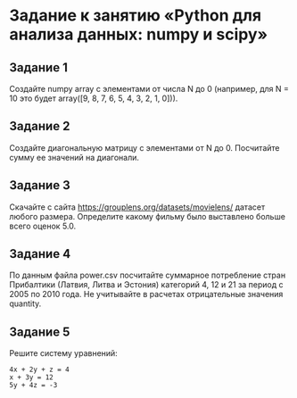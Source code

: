 # Задание к занятию «Python для анализа данных: numpy и scipy»

## Задание 1
Создайте numpy array с элементами от числа N до 0 (например, для N = 10 это будет array([9, 8, 7, 6, 5, 4, 3, 2, 1, 0])).

## Задание 2
Создайте диагональную матрицу с элементами от N до 0. Посчитайте сумму ее значений на диагонали.

## Задание 3
Скачайте с сайта https://grouplens.org/datasets/movielens/ датасет любого размера. Определите какому фильму было выставлено больше всего оценок 5.0.

## Задание 4
По данным файла power.csv посчитайте суммарное потребление стран Прибалтики (Латвия, Литва и Эстония) категорий 4, 12 и 21 за период с 2005 по 2010 года. Не учитывайте в расчетах отрицательные значения quantity.

## Задание 5
Решите систему уравнений:

```
4x + 2y + z = 4
x + 3y = 12
5y + 4z = -3
```
